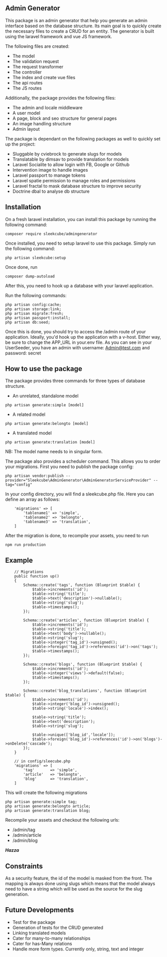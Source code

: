 ## Admin Generator

This package is an admin generator that help you generate an admin interface based on the database structure. Its main goal is to quickly create the necessary files to create a CRUD for an entity. The generator is built using the laravel framework and vue JS framework. 

The following files are created:
- The model
- The validation request
- The request transformer
- The controller
- The index and create vue files
- The api routes
- The JS routes

Additionally, the package provides the following files:
- The admin and locale middleware
- A user model
- A page, block and seo structure for general pages
- An image handling structure
- Admin layout

The package is dependant on the following packages as well to quickly set up the project:
- Sluggable by cviebrock to generate slugs for models
- Translatable by dimsav to provide translation for models
- Laravel Socialite to allow login with FB, Google or Github
- Intervention image to handle images
- Laravel passport to manage tokens
- Laravel spatie permission to manage roles and permissions
- Laravel fractal to mask database structure to improve security
- Doctrine dbal to analyse db structure

## Installation

On a fresh laravel installation, you can install this package by running the following command: 

```
composer require sleekcube/admingenerator
```

Once installed, you need to setup laravel to use this package. Simply run the following command:
```
php artisan sleekcube:setup
```
Once done, run 
```
composer dump-autoload
```

After this, you need to hook up a database with your laravel application. 

Run the following commands:

```
php artisan config:cache;
php artisan storage:link;
php artisan migrate:fresh;
php artisan passport:install;
php artisan db:seed;
```

Once this is done, you should try to access the /admin route of your application. Ideally, you'd hook up the application with a v-host. Either way, be sure to change the APP_URL in your.env file.
As you can see in your UserSeeder, you have an admin with username: Admin@test.com and password: secret


## How to use the package
The package provides three commands for three types of database structure.

- An unrelated, standalone model
```
php artisan generate:simple [model]
```

- A related model
```
php artisan generate:belongto [model]
```

- A translated model
```
php artisan generate:translation [model]
```
NB: The model name needs to in singular form.

The package also provides a scheduler command. This allows you to order your migrations. 
First you need to publish the package config:
```
php artisan vendor:publish --provider="Sleekcube\AdminGenerator\AdminGeneratorServiceProvider" --tag="config"
```
In your config directory, you will find a sleekcube.php file. Here you can define an array as follows:

```
    'migrations' => [
        'tablename1' => 'simple', 
        'tablename2' => 'belongto',
        'tablename3' => 'translation',  
    ]
```
After the migration is done, to recompile your assets, you need to run 
```
npm run production
```

## Example
```
    // Migrations
    public function up()
    {
        Schema::create('tags', function (Blueprint $table) {
            $table->increments('id');
            $table->string('title');
            $table->text('description')->nullable();
            $table->string('slug');
            $table->timestamps();
        });
        
        Schema::create('articles', function (Blueprint $table) {
            $table->increments('id');
            $table->string('title');
            $table->text('body')->nullable();
            $table->string('slug');
            $table->integer('tag_id')->unsigned();
            $table->foreign('tag_id')->references('id')->on('tags');
            $table->timestamps();
        });
        
        Schema::create('blogs', function (Blueprint $table) {
            $table->increments('id');
            $table->integer('views')->default(false);
            $table->timestamps();
        });

        Schema::create('blog_translations', function (Blueprint $table) {
            $table->increments('id');
            $table->integer('blog_id')->unsigned();
            $table->string('locale')->index();

            $table->string('title');
            $table->text('description');
            $table->string('slug');

            $table->unique(['blog_id','locale']);
            $table->foreign('blog_id')->references('id')->on('blogs')->onDelete('cascade');
        });
    }
```

```
    // in config/sleecube.php
    'migrations' => [
        'tag'       => 'simple', 
        'article'   => 'belongto',
        'blog'      => 'translation',  
    ]
```

This will create the following migrations

```
php artisan generate:simple tag;
php artisan generate:belongto article;
php artisan generate:translation blog;
```

Recompile your assets and checkout the following urls:

- /admin/tag
- /admin/article
- /admin/blog

***Hazza***

## Constraints
As a security feature, the id of the model is masked from the front. The mapping is always done using slugs which means that the model always need to have a string which will be used as the source for the slug generation.

## Future Developments
- Test for the package
- Generation of tests for the CRUD generated
- Linking translated models
- Cater for many-to-many relationships
- Cater for has-Many relations
- Handle more form types. Currently only, string, text and integer